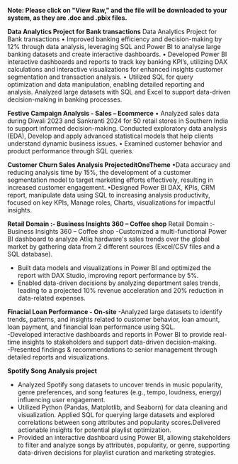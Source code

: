 **Note: Please click on "View Raw," and the file will be downloaded to your system, as they are .doc and .pbix files.**

**Data Analytics Project for Bank transactions**
Data Analytics Project for Bank transactions
• Improved banking efficiency and decision-making by 12% through data analysis, leveraging SQL and Power BI to analyse large banking datasets and create interactive dashboards.
• Developed Power BI interactive dashboards and reports to track key banking KPI’s, utilizing DAX calculations and interactive visualizations for enhanced insights customer segmentation and transaction analysis.
• Utilized SQL for query optimization and data manipulation, enabling detailed reporting and analysis. Analyzed large datasets with SQL and Excel to support data-driven decision-making in banking processes.

**Festive Campaign Analysis - Sales – Ecommerce**
• Analyzed sales data during Diwali 2023 and Sankranti 2024 for 50 retail stores in Southern India to 
support informed decision-making. Conducted exploratory data analysis (EDA), Develop and apply 
advanced statistical models that help clients understand dynamic business issues. 
• Examined customer behavior and product performance through SQL queries.

**Customer Churn Sales Analysis ProjecteditOneTheme**
•Data accuracy and reducing analysis time by 15%, the development of a customer segmentation model to target marketing efforts effectively, resulting in increased customer engagement. 
•Designed Power BI DAX, KPIs, CRM report, manipulate data using SQL to increasing analysis productivity, focused on key KPIs, Manage roles, Charts, visualizations for impactful insights.

**Retail Domain :- Business Insights 360 – Coffee shop**
Retail Domain :- Business Insights 360 – Coffee shop
-Customized a multi-functional Power BI dashboard to analyze Atliq hardware's sales trends over the global market by gathering data from 2 different sources (Excel/CSV files and a SQL database). 
- Built data models and visualizations in Power BI and optimized the report with DAX Studio, improving report performance by 5%.
- Enabled data-driven decisions by analyzing department sales trends, leading to a projected 10% revenue acceleration and 20% reduction in data-related expenses.

**Finacial Loan Performance - On-site**
-Analyzed large datasets to identify trends, patterns, and insights related to customer behavior, loan amount, loan payment, and financial loan performance using SQL.   
-Developed interactive dashboards and reports in Power BI to provide real-time insights to stakeholders and support data-driven decision-making.   
-Presented findings & recommendations to senior management through detailed reports and visualizations.  
  
**Spotify Song Analysis project**  
- Analyzed Spotify song datasets to uncover trends in music popularity, genre preferences, and song features (e.g., tempo, loudness, energy) influencing user engagement.
- Utilized Python (Pandas, Matplotlib, and Seaborn) for data cleaning and visualization. Applied SQL for querying large datasets and explored correlations between song attributes and popularity scores.Delivered actionable insights for potential playlist optimization.
- Provided an interactive dashboard using Power BI, allowing stakeholders to filter and analyze songs by attributes, popularity, or genre, supporting data-driven decisions for playlist curation and marketing strategies.

